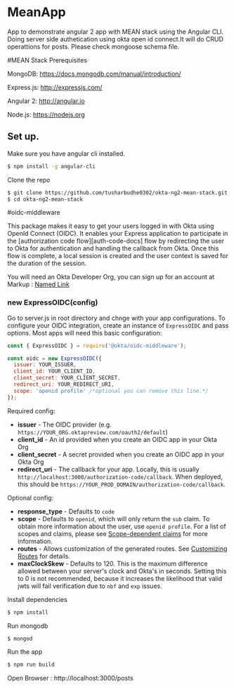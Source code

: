 # MeanApp
App to demonstrate angular 2 app with MEAN stack using the Angular CLI. Doing server side authetication using okta open id connect.It will do CRUD operattions for posts. Please check mongoose schema file.

#MEAN Stack Prerequisites

MongoDB: https://docs.mongodb.com/manual/introduction/

Express.js: http://expressjs.com/

Angular 2: http://angular.io

Node.js: https://nodejs.org 

## Set up.
Make sure you have angular cli installed.
```bash
$ npm install -g angular-cli
```

Clone the repo
```bash
$ git clone https://github.com/tusharbudhe0302/okta-ng2-mean-stack.git
$ cd okta-ng2-mean-stack
```

#oidc-middleware

This package makes it easy to get your users logged in with Okta using OpenId Connect (OIDC).  It enables your Express application to participate in the [authorization code flow][auth-code-docs] flow by redirecting the user to Okta for authentication and handling the callback from Okta.  Once this flow is complete, a local session is created and the user context is saved for the duration of the session.

You will need an Okta Developer Org, you can sign up for an account at Markup :  [Named Link](https://developer.okta.com/signup/..)

### new ExpressOIDC(config)

Go to server.js in root directory and chnge with your app configurations.
To configure your OIDC integration, create an instance of `ExpressOIDC` and pass options. Most apps will need this basic configuration:

```javascript
const { ExpressOIDC } = require('@okta/oidc-middleware');

const oidc = new ExpressOIDC({
  issuer: YOUR_ISSUER,
  client_id: YOUR_CLIENT_ID,
  client_secret: YOUR_CLIENT_SECRET,
  redirect_uri: YOUR_REDIRECT_URI,
  scope: 'openid profile' /*optional you can remove this line.*/
});
```

Required config:

* **issuer** - The OIDC provider (e.g. `https://YOUR_ORG.oktapreview.com/oauth2/default`)
* **client_id** - An id provided when you create an OIDC app in your Okta Org
* **client_secret** - A secret provided when you create an OIDC app in your Okta Org
* **redirect_uri** - The callback for your app. Locally, this is usually `http://localhost:3000/authorization-code/callback`. When deployed, this should be `https://YOUR_PROD_DOMAIN/authorization-code/callback`.

Optional config:

* **response_type** - Defaults to `code`
* **scope** - Defaults to `openid`, which will only return the `sub` claim. To obtain more information about the user, use `openid profile`. For a list of scopes and claims, please see [Scope-dependent claims](https://developer.okta.com/standards/OIDC/index.html#scope-dependent-claims-not-always-returned) for more information.
* **routes** - Allows customization of the generated routes. See [Customizing Routes](#customizing-routes) for details.
* **maxClockSkew** - Defaults to 120. This is the maximum difference allowed between your server's clock and Okta's in seconds. Setting this to 0 is not recommended, because it increases the likelihood that valid jwts will fail verification due to `nbf` and `exp` issues.



Install dependencies
```bash
$ npm install
```
Run mongodb
```bash
$ mongod
```
Run the app
```bash
$ npm run build
```

Open Browser : http://localhost:3000/posts
